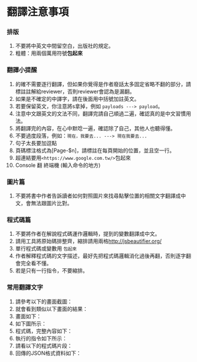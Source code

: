 # 翻譯注意事項

### 排版

1. 不要將中英文中間留空白，出版社的規定。
1. 粗體：用兩個萬用符號**包起來**

### 翻譯小提醒

1. 的確不需要逐行翻譯，但如果你覺得是作者廢話太多固定省略不翻的部分，請標註註解給reviewer，否則reviewer會認為是漏翻。
1. 如果是不確定的中譯字，請在後面用中括號加註英文。
1. 若要保留英文，你注意將s拿掉，例如 `payloads ---> payload`。
1. 注意中文跟英文的文法不同，翻譯完請自己順過二遍，確認真的是中文習慣用法。
1. 將翻譯完的內容，在心中默唸一遍，確認除了自己，其他人也聽得懂。
1. 不要過度段落，例如：`現在，我要去... ---> 現在我要去...`
1. 句子太長要加逗點
1. 頁碼標注格式為[Page-$n]，請標註在每頁開始的位置，並且空一行。
1. 超連結要用`<https://www.google.com.tw/>`包起來
1. Console 翻 終端機 (輸入命令的地方)

### 圖片篇

1. 不要將書中作者告訴讀者如何對照圖片來找尋點擊位置的相關文字翻譯成中文，會無法跟圖片比對。

### 程式碼篇

1. 不要將作者在解說程式碼運作邏輯時，提到的變數翻譯成中文。
1. 請用工具將原始碼排整齊，縮排請用兩格<http://jsbeautifier.org/>
1. 單行程式碼或變數用 `包起來`
1. 作者解釋程式碼的文字描述，最好先把程式碼邏輯消化過後再翻，否則逐字翻會完全看不懂。
1. 若是只有一行指令，不要縮排。

### 常用翻譯文字

1. 請參考以下的畫面截圖：
1. 就會看到類似以下畫面的結果：
1. 畫面如下：
1. 如下圖所示：
1. 程式碼，完整內容如下：
1. 執行的指令如下所示：
1. 請看以下的程式碼片段：
1. 回傳的JSON格式資料如下：